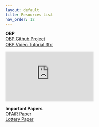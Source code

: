 ```yaml
---
layout: default
title: Resources List
nav_order: 12
---
```


**OBP** <br />
[OBP Github Project](https://github.com/st-tech/zr-obp) <br />
[OBP Video Tutorial 3hr](https://www.youtube.com/embed/HMo9fQMVB4w)
<iframe width="280" height="158" src="https://www.youtube.com/embed/HMo9fQMVB4w" title="YouTube video player" frameborder="0" allow="accelerometer; autoplay; clipboard-write; encrypted-media; gyroscope; picture-in-picture" allowfullscreen></iframe>

**Important Papers** <br />
[OFAiR Paper](content/papers/OFAIR_Paper.pdf) <br />
[Lottery Paper](content/papers/Lottery_Paper.pdf) <br />
